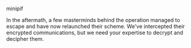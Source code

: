 minipif

In the aftermath, a few masterminds behind the operation managed to escape and have now relaunched their scheme. We've intercepted their encrypted communications, but we need your expertise to decrypt and decipher them.
